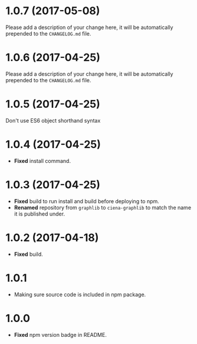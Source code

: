 # 1.0.7 (2017-05-08)

Please add a description of your change here, it will be automatically prepended to the `CHANGELOG.md` file.


# 1.0.6 (2017-04-25)

Please add a description of your change here, it will be automatically prepended to the `CHANGELOG.md` file.


# 1.0.5 (2017-04-25)
Don't use ES6 object shorthand syntax


# 1.0.4 (2017-04-25)

* **Fixed** install command.


# 1.0.3 (2017-04-25)

* **Fixed** build to run install and build before deploying to npm.
* **Renamed** repository from `graphlib` to `ciena-graphlib` to match the name it is published under.


# 1.0.2 (2017-04-18)

* **Fixed** build.

# 1.0.1

* Making sure source code is included in npm package.



# 1.0.0

* **Fixed** npm version badge in README.




